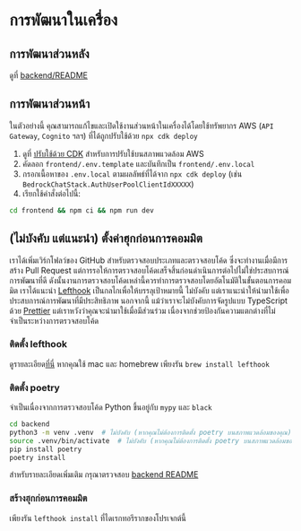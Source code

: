# การพัฒนาในเครื่อง

## การพัฒนาส่วนหลัง

ดูที่ [backend/README](../backend/README_th-TH.md)

## การพัฒนาส่วนหน้า

ในตัวอย่างนี้ คุณสามารถแก้ไขและเปิดใช้งานส่วนหน้าในเครื่องได้โดยใช้ทรัพยากร AWS (`API Gateway`, `Cognito` ฯลฯ) ที่ได้ถูกปรับใช้ด้วย `npx cdk deploy`

1. ดูที่ [ปรับใช้ด้วย CDK](../README.md#deploy-using-cdk) สำหรับการปรับใช้บนสภาพแวดล้อม AWS
2. คัดลอก `frontend/.env.template` และบันทึกเป็น `frontend/.env.local`
3. กรอกเนื้อหาของ `.env.local` ตามผลลัพธ์ที่ได้จาก `npx cdk deploy` (เช่น `BedrockChatStack.AuthUserPoolClientIdXXXXX`)
4. เรียกใช้คำสั่งต่อไปนี้:

```zsh
cd frontend && npm ci && npm run dev
```

## (ไม่บังคับ แต่แนะนำ) ตั้งค่าฮุกก่อนการคอมมิต

เราได้เพิ่มเวิร์กโฟลว์ของ GitHub สำหรับตรวจสอบประเภทและตรวจสอบโค้ด ซึ่งจะทำงานเมื่อมีการสร้าง Pull Request แต่การรอให้การตรวจสอบโค้ดเสร็จสิ้นก่อนดำเนินการต่อไปไม่ใช่ประสบการณ์การพัฒนาที่ดี ดังนั้นงานการตรวจสอบโค้ดเหล่านี้ควรทำการตรวจสอบโดยอัตโนมัติในขั้นตอนการคอมมิต เราได้แนะนำ [Lefthook](https://github.com/evilmartians/lefthook?tab=readme-ov-file#install) เป็นกลไกเพื่อให้บรรลุเป้าหมายนี้ ไม่บังคับ แต่เราแนะนำให้นำมาใช้เพื่อประสบการณ์การพัฒนาที่มีประสิทธิภาพ นอกจากนี้ แม้ว่าเราจะไม่บังคับการจัดรูปแบบ TypeScript ด้วย [Prettier](https://prettier.io/) แต่เราหวังว่าคุณจะนำมาใช้เมื่อมีส่วนร่วม เนื่องจากช่วยป้องกันความแตกต่างที่ไม่จำเป็นระหว่างการตรวจสอบโค้ด

### ติดตั้ง lefthook

ดูรายละเอียด[ที่นี่](https://github.com/evilmartians/lefthook#install) หากคุณใช้ mac และ homebrew เพียงรัน `brew install lefthook`

### ติดตั้ง poetry

จำเป็นเนื่องจากการตรวจสอบโค้ด Python ขึ้นอยู่กับ `mypy` และ `black`

```sh
cd backend
python3 -m venv .venv  # ไม่บังคับ (หากคุณไม่ต้องการติดตั้ง poetry บนสภาพแวดล้อมของคุณ)
source .venv/bin/activate  # ไม่บังคับ (หากคุณไม่ต้องการติดตั้ง poetry บนสภาพแวดล้อมของคุณ)
pip install poetry
poetry install
```

สำหรับรายละเอียดเพิ่มเติม กรุณาตรวจสอบ [backend README](../backend/README_th-TH.md)

### สร้างฮุกก่อนการคอมมิต

เพียงรัน `lefthook install` ที่ไดเรกทอรีรากของโปรเจกต์นี้